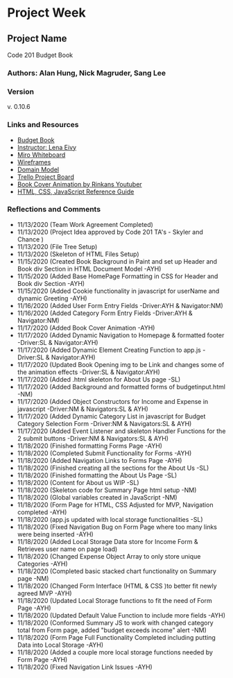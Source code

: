 # Project Week

## Project Name

Code 201
Budget Book

### Authors: Alan Hung, Nick Magruder, Sang Lee

### Version
v. 0.10.6

### Links and Resources

- [Budget Book](index.html)
- [Instructor: Lena Eivy](mailto:lena@codefellows.com)
- [Miro Whiteboard](https://miro.com/welcomeonboard/r9gMrB6YvnOIibsoL3RpK6PVUs8k8NNaFCLp38SmDC8eGxL0BQQ1JwwRTAkOIjRj)
- [Wireframes](images/budgetbookwireframes.png)
- [Domain Model](images/budgetbookdomain.png)
- [Trello Project Board](https://trello.com/invite/b/0nRgTC8w/a841a66df4a006aa740ec38a44af92d3/budget-book)
- [Book Cover Animation by Rinkans Youtuber](https://www.youtube.com/watch?v=pDH7qmYKyEQ)
- [HTML, CSS, JavaScript Reference Guide](https://www.w3schools.com/)


### Reflections and Comments

- 11/13/2020 (Team Work Agreement Completed)
- 11/13/2020 (Project Idea approved by Code 201 TA's - Skyler and Chance )
- 11/13/2020 (File Tree Setup)
- 11/13/2020 (Skeleton of HTML Files Setup)
- 11/15/2020 (Created Book Background in Paint and set up Header and Book div Section in HTML Document Model -AYH)
- 11/15/2020 (Added Base HomePage Formatting in CSS for Header and Book div Section -AYH)
- 11/15/2020 (Added Cookie functionality in javascript for userName and dynamic Greeting -AYH)
- 11/16/2020 (Added User Form Entry Fields -Driver:AYH & Navigator:NM)
- 11/16/2020 (Added Category Form Entry Fields -Driver:AYH & Navigator:NM)
- 11/17/2020 (Added Book Cover Animation -AYH)
- 11/17/2020 (Added Dynamic Navigation to Homepage & formatted footer -Driver:SL & Navigator:AYH)
- 11/17/2020 (Added Dynamic Element Creating Function to app.js -Driver:SL & Navigator:AYH)
- 11/17/2020 (Updated Book Opening img to be Link and changes some of the animation effects -Driver:SL & Navigator:AYH)
- 11/17/2020 (Added .html skeleton for About Us page -SL)
- 11/17/2020 (Added Background and formatted forms of budgetinput.html -NM)
- 11/17/2020 (Added Object Constructors for Income and Expense in javascript -Driver:NM & Navigators:SL & AYH)
- 11/17/2020 (Added Dynamic Category List in javascript for Budget Category Selection Form -Driver:NM & Navigators:SL & AYH)
- 11/17/2020 (Added Event Listener and skeleton Handler Functions for the 2 submit buttons -Driver:NM & Navigators:SL & AYH)
- 11/18/2020 (Finished formatting Forms Page -AYH)
- 11/18/2020 (Completed Submit Functionality for Forms -AYH)
- 11/18/2020 (Added Navigation Links to Forms Page -AYH)
- 11/18/2020 (Finished creating all the sections for the About Us -SL)
- 11/18/2020 (Finished formatting the About Us Page -SL)
- 11/18/2020 (Content for About us WIP -SL)
- 11/18/2020 (Skeleton code for Summary Page html setup -NM)
- 11/18/2020 (Global variables created in JavaScript -NM)
- 11/18/2020 (Form Page for HTML, CSS Adjusted for MVP, Navigation completed -AYH)
- 11/18/2020 (app.js updated with local storage functionalities -SL)
- 11/18/2020 (Fixed Navigation Bug on Form Page where too many links were being inserted -AYH)
- 11/18/2020 (Added Local Storage Data store for Income Form & Retrieves user name on page load)
- 11/18/2020 (Changed Expense Object Array to only store unique Categories -AYH)
- 11/18/2020 (Completed basic stacked chart functionality on Summary page -NM)
- 11/18/2020 (Changed Form Interface (HTML & CSS )to better fit newly agreed MVP -AYH)
- 11/18/2020 (Updated Local Storage functions to fit the need of Form Page -AYH)
- 11/18/2020 (Updated Default Value Function to include more fields -AYH)
- 11/18/2020 (Conformed Summary JS to work with changed category total from Form page, added "budget exceeds income" alert -NM)
- 11/18/2020 (Form Page Full Functionality Completed including putting Data into Local Storage -AYH)
- 11/18/2020 (Added a couple more local storage functions needed by Form Page -AYH)
- 11/18/2020 (Fixed Navigation Link Issues -AYH)